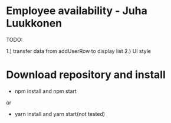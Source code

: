 # Employee availability - Juha Luukkonen

TODO: 

1.) transfer data from addUserRow to display list
2.) UI style

# Download repository and install

- npm install and npm start

or

- yarn install and yarn start(not tested)